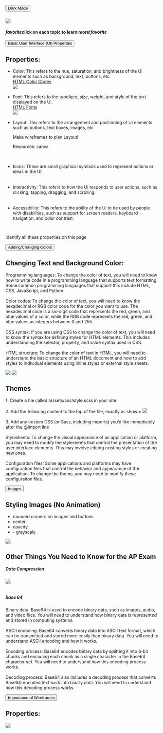 <html>
  <head>
    <link rel="stylesheet" href="page1.css">
    <link rel="stylesheet" href="https://fonts.googleapis.com/icon?family=Material+Icons">
  </head>
  <body>
    <button id="dark" onclick="darkMode()">Dark Mode</button>
    <h3><img id= "EC2" src ="images/fav.png"></h3>
    <h4><i class="material-icons">favorite</i>click on each topic to learn more!<i class="material-icons">favorite</i></h4>
        <div class="row">
        <button onclick="visibility()">Basic User Interface (UI) Properties</button>
        </div>
        <div class="column" id="column1">
        <h2>Properties:</h2>
    <p>
        <ul>
          <li>Color: This refers to the hue, saturation, and brightness of the UI elements such as background, text, buttons, etc.</li>
            <a href="https://htmlcolorcodes.com/">HTML Color Codes</a><br>
            <img src ="images/css4.jpg">
            <br><br>
          <li>Font: This refers to the typeface, size, weight, and style of the text displayed on the UI.</li>
            <a href="https://www.w3schools.com/css/css_font.asp">HTML Fonts</a><br>
            <img src ="images/css3.jpg">
            <br><br>
          <li>Layout: This refers to the arrangement and positioning of UI elements such as buttons, text boxes, images, etc</li>
            <p>Make wireframes to plan Layout!</p>
            <p>Resources: canva</p>
            <br><br>
          <li>Icons: These are small graphical symbols used to represent actions or ideas in the UI.</li>
            <br><br>
          <li>Interactivity: This refers to how the UI responds to user actions, such as clicking, tapping, dragging, and scrolling.</li>
            <br><br>
          <li>Accessibility: This refers to the ability of the UI to be used by people with disabilities, such as support for screen readers, keyboard navigation, and color contrast.</li>
        </ul>
      <br>
      <p>Identify all these properties on this page</p>
    </p>
        </div>
        <div class="row">
        <button onclick="visibility2()">Adding/Changing Colors</button>
        </div>
    <div class="column" id="column2">
        <h2>Changing Text and Background Color:</h2>
        <p>
    Programming languages: To change the color of text, you will need to know how to write code in a programming language that supports text formatting. Some common programming languages that support this include HTML, CSS, JavaScript, and Python.
    <br><br>
    Color codes: To change the color of text, you will need to know the hexadecimal or RGB color code for the color you want to use. The hexadecimal code is a six-digit code that represents the red, green, and blue values of a color, while the RGB code represents the red, green, and blue values as integers between 0 and 255.
    <br><br>
    CSS syntax: If you are using CSS to change the color of text, you will need to know the syntax for defining styles for HTML elements. This includes understanding the selector, property, and value syntax used in CSS.
    <br><br>
    HTML structure: To change the color of text in HTML, you will need to understand the basic structure of an HTML document and how to add styles to individual elements using inline styles or external style sheets.
    <br>
    </p>
    <img src ="images/css1.jpg">
    <img src ="images/css2.jpg">
    <h2>Themes</h2>
    <p>
    1. Create a file called /assets/css/style.scss in your site
    <br><br>
    2. Add the following content to the top of the file, exactly as shown: 
    <img src ="images/themecode.png">
    <br><br>
    3. Add any custom CSS (or Sass, including imports) you’d like immediately after the @import line
    <br><br>
    Stylesheets: To change the visual appearance of an application or platform, you may need to modify the stylesheets that control the presentation of the user interface elements. This may involve editing existing styles or creating new ones.
    <br><br>
    Configuration files: Some applications and platforms may have configuration files that control the behavior and appearance of the application. To change the theme, you may need to modify these configuration files.
    <br>
    </p>
    </div>
      <div class="row">
    <button onclick="visibility3()">Images</button>
    </div>
    <div class="column" id="column3">
    <p>
      <h2>Styling Images (No Animation)</h2>
      <ul>
        <li>rounded corners on images and buttons</li>
        <li>center</li>
        <li>opacity</li>
        <li>- grayscale</li>
      </ul>
      <img src ="images/EC2.png" id="EC2">
      <h2>Other Things You Need to Know for the AP Exam</h2>
      <h5>Data Compression</h5>
        <img src ="images/loss.jpg" id="loss">
        <br><br>
      <h5>base 64</h5>
        Binary data: Base64 is used to encode binary data, such as images, audio, and video files. You will need to understand how binary data is represented and stored in computing systems.
        <br><br>
        ASCII encoding: Base64 converts binary data into ASCII text format, which can be transmitted and stored more easily than binary data. You will need to understand ASCII encoding and how it works.
        <br><br>
        Encoding process: Base64 encodes binary data by splitting it into 6-bit chunks and encoding each chunk as a single character in the Base64 character set. You will need to understand how this encoding process works.
        <br><br>
        Decoding process: Base64 also includes a decoding process that converts Base64-encoded text back into binary data. You will need to understand how this decoding process works.
    </p>
    </div>
        <div class="row">
        <button onclick="visibility4()">Importance of Wireframes</button>
        </div>
        <div class="column" id="column4">
        <h2>Properties:</h2>
    <img src ="images/Page1WF.jpg">
    </div>
    <script>
    var visibility = (function() {
      var first = true;
      return function() {
        first ? showColumn() : hideColumn();
        first = !first;
      }
    })();
    hideColumn();
      function hideColumn(){
    document.getElementById("column1").style.visibility = "hidden";
    }
        function showColumn() {
      document.getElementById("column1").style.visibility = "";
    }
    var visibility2 = (function() {
      var first = true;
      return function() {
        first ? showColumn2() : hideColumn2();
        first = !first;
      }
    })();
    hideColumn2();
      function hideColumn2(){
    document.getElementById("column2").style.visibility = "hidden";
    }
        function showColumn2() {
      document.getElementById("column2").style.visibility = "";
    }
    var visibility3 = (function() {
      var first = true;
      return function() {
        first ? showColumn3() : hideColumn3();
        first = !first;
      }
    })();
    hideColumn3();
      function hideColumn3(){
    document.getElementById("column3").style.visibility = "hidden";
    }
        function showColumn3() {
      document.getElementById("column3").style.visibility = "";
    }
    var visibility4 = (function() {
      var first = true;
      return function() {
        first ? showColumn4() : hideColumn4();
        first = !first;
      }
    })();
    hideColumn4();
      function hideColumn4(){
    document.getElementById("column4").style.visibility = "hidden";
    }
        function showColumn4() {
      document.getElementById("column4").style.visibility = "";
    }
    function darkMode() {
      var element = document.body;
      element.classList.toggle("dark-mode");
    }
    </script>
